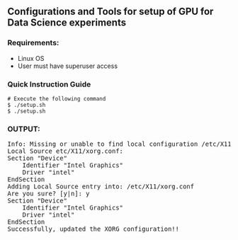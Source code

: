 ## Configurations and Tools for setup of GPU for Data Science experiments

### Requirements:
* Linux OS
* User must have superuser access


### Quick Instruction Guide
```
# Execute the following command
$ ./setup.sh
$ ./setup.sh
```
### OUTPUT: 
<pre>
Info: Missing or unable to find local configuration /etc/X11/xorg.conf
Local Source etc/X11/xorg.conf:
Section "Device"
    Identifier "Intel Graphics"
    Driver "intel"
EndSection
Adding Local Source entry into: /etc/X11/xorg.conf
Are you sure? [y|n]: y
Section "Device"
    Identifier "Intel Graphics"
    Driver "intel"
EndSection
Successfully, updated the XORG configuration!!
</pre>

